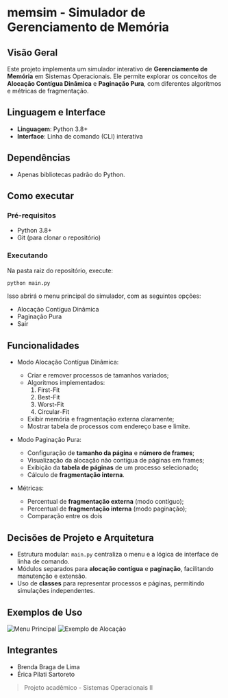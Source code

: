 # **memsim - Simulador de Gerenciamento de Memória**

## Visão Geral
Este projeto implementa um simulador interativo de **Gerenciamento de Memória** em Sistemas Operacionais.
Ele permite explorar os conceitos de **Alocação Contígua Dinâmica** e **Paginação Pura**, com diferentes algoritmos e métricas de fragmentação.

## Linguagem e Interface
- **Linguagem**: Python 3.8+
- **Interface**: Linha de comando (CLI) interativa

## Dependências
- Apenas bibliotecas padrão do Python.

## **Como executar**

### **Pré-requisitos**
- Python 3.8+
- Git (para clonar o repositório)

### **Executando**
Na pasta raiz do repositório, execute:

```bash
python main.py
```

Isso abrirá o menu principal do simulador, com as seguintes opções:
- Alocação Contígua Dinâmica
- Paginação Pura
- Sair

## **Funcionalidades**
- Modo Alocação Contígua Dinâmica:
    - Criar e remover processos de tamanhos variados;
    - Algoritmos implementados:
        1. First-Fit
        2. Best-Fit
        3. Worst-Fit
        4. Circular-Fit
    - Exibir memória e fragmentação externa claramente;
    - Mostrar tabela de processos com endereço base e limite.

- Modo Paginação Pura:
    - Configuração de **tamanho da página** e **número de frames**;
    - Visualização da alocação não contígua de páginas em frames;
    - Exibição da **tabela de páginas** de um processo selecionado;
    - Cálculo de **fragmentação interna**.

- Métricas:
    - Percentual de **fragmentação externa** (modo contíguo);
    - Percentual de **fragmentação interna** (modo paginação);
    - Comparação entre os dois 

## Decisões de Projeto e Arquitetura
- Estrutura modular: `main.py` centraliza o menu e a lógica de interface de linha de comando.
- Módulos separados para **alocação contígua** e **paginação**, facilitando manutenção e extensão.
- Uso de **classes** para representar processos e páginas, permitindo simulações independentes.

## Exemplos de Uso
![Menu Principal](imagens/menu_principal.png)
![Exemplo de Alocação](https://1drv.ms/i/c/65fa3de8fdfa9318/Ec6DTymCdTpMllT-l8Peyq4ByE0Dr4wTcGP4AH-budMGXQ?e=7l4AEV)

## Integrantes 
- Brenda Braga de Lima
- Érica Pilati Sartoreto


>  Projeto acadêmico - Sistemas Operacionais II
